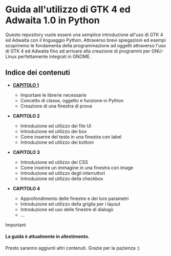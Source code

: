 # Guida all'utilizzo di GTK 4 ed Adwaita 1.0 in Python
Questo repository vuole essere una semplice introduzione all'uso di GTK 4 ed Adwaita con il linguaggio Python. Attraverso brevi spiegazioni ed esempi scopriremo le fondamenta della programmazione ad oggetti attraverso l'uso di GTK 4 ed Adwaita fino ad arrivare alla creazione di programmi per GNU-Linux perfettamente integrati in GNOME.

## Indice dei contenuti
- [**CAPITOLO 1**](Capitoli/Capitolo_1.md)
  - Importare le librerie necessarie
  - Concetto di classe, oggetto e funzione in Python
  - Creazione di una finestra di prova
    
- **CAPITOLO 2**
  - Introduzione ed utilizzo dei file UI
  - Introduzione ed utilizzo dei box
  - Come inserire del testo in una finestra con label
  - Introduzione ed utilizzo dei bottoni

- **CAPITOLO 3**
  - Introduzione ed utilizzo dei CSS
  - Come inserire un immagine in una finestra con image
  - Introduzione ed utilizzo degli interruttori
  - Introduzione ed utilizzo della checkbox

- **CAPITOLO 4**
  - Approfondimento delle finestre e dei loro parametri
  - Introduzione ed utilizzo della griglia per i layout
  - Introduzione ed uso delle finestre di dialogo
  - ...


> [!IMPORTANT]
> #### La guida è attualmente in allestimento.
> Presto saranno aggiunti altri contenuti. Grazie per la pazienza :)


    




































